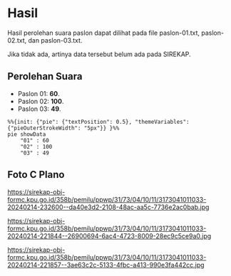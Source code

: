 # Hasil

Hasil perolehan suara paslon dapat dilihat pada file paslon-01.txt, paslon-02.txt, dan paslon-03.txt.

Jika tidak ada, artinya data tersebut belum ada pada SIREKAP.

## Perolehan Suara

 * Paslon 01: **60**.
 * Paslon 02: **100**.
 * Paslon 03: **49**.

```mermaid
%%{init: {"pie": {"textPosition": 0.5}, "themeVariables": {"pieOuterStrokeWidth": "5px"}} }%%
pie showData
    "01" : 60
    "02" : 100
    "03" : 49
```
## Foto C Plano

https://sirekap-obj-formc.kpu.go.id/358b/pemilu/ppwp/31/73/04/10/11/3173041011033-20240214-232600--da40e3d2-2108-48ac-aa5c-7736e2ac0bab.jpg

https://sirekap-obj-formc.kpu.go.id/358b/pemilu/ppwp/31/73/04/10/11/3173041011033-20240214-221844--26900694-6ac4-4723-8009-28ec9c5ce9a0.jpg

https://sirekap-obj-formc.kpu.go.id/358b/pemilu/ppwp/31/73/04/10/11/3173041011033-20240214-221857--3ae63c2c-5133-4fbc-a413-990e3fa442cc.jpg
